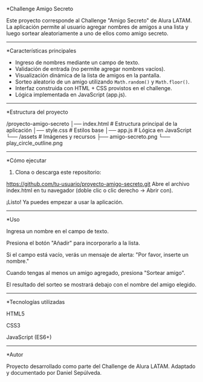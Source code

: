 
*Challenge Amigo Secreto 

Este proyecto corresponde al Challenge "Amigo Secreto" de Alura LATAM.  
La aplicación permite al usuario agregar nombres de amigos a una lista y luego sortear aleatoriamente a uno de ellos como amigo secreto.  

-----------

*Características principales

- Ingreso de nombres mediante un campo de texto.
- Validación de entrada (no permite agregar nombres vacíos).
- Visualización dinámica de la lista de amigos en la pantalla.
- Sorteo aleatorio de un amigo utilizando `Math.random()` y `Math.floor()`.
- Interfaz construida con HTML + CSS provistos en el challenge.
- Lógica implementada en JavaScript (app.js).

-----------

*Estructura del proyecto

/proyecto-amigo-secreto
│── index.html # Estructura principal de la aplicación
│── style.css # Estilos base
│── app.js # Lógica en JavaScript
└── /assets # Imágenes y recursos
├── amigo-secreto.png
└── play_circle_outline.png


-----------

*Cómo ejecutar


1. Clona o descarga este repositorio:

 https://github.com/tu-usuario/proyecto-amigo-secreto.git
Abre el archivo index.html en tu navegador (doble clic o clic derecho → Abrir con).

¡Listo! Ya puedes empezar a usar la aplicación.


-----------


*Uso


Ingresa un nombre en el campo de texto.

Presiona el botón "Añadir" para incorporarlo a la lista.

Si el campo está vacío, verás un mensaje de alerta:
"Por favor, inserte un nombre."

Cuando tengas al menos un amigo agregado, presiona "Sortear amigo".

El resultado del sorteo se mostrará debajo con el nombre del amigo elegido.


------------


*Tecnologías utilizadas


HTML5

CSS3

JavaScript (ES6+)


------------

*Autor


Proyecto desarrollado como parte del Challenge de Alura LATAM.
Adaptado y documentado por Daniel Sepúlveda.
